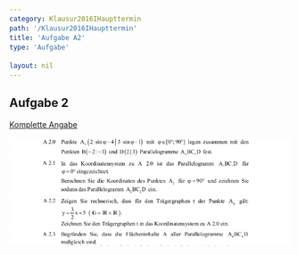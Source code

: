 ```yaml
---
category: Klausur2016IHaupttermin
path: '/Klausur2016IHaupttermin'
title: 'Aufgabe A2'
type: 'Aufgabe'

layout: nil
---
```


## Aufgabe 2
<p> <a href="https://www.isb.bayern.de/download/17089/2015_mathe_i_haupttermin_angaben.pdf"> Komplette Angabe </a> </p>
<img src="./Aufgabenstellungen/2015_mi_ht/2015_mathe_i_haupttermin_angaben_a2_1.png">
<img src="./Aufgabenstellungen/2015_mi_ht/2015_mathe_i_haupttermin_angaben_a2_2.png">
<img src="./Aufgabenstellungen/2015_mi_ht/2015_mathe_i_haupttermin_angaben_a2_3.png">
<img src="./Aufgabenstellungen/2015_mi_ht/2015_mathe_i_haupttermin_angaben_a2_4.png">
